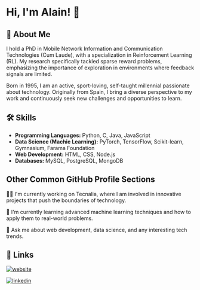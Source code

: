 # Hi, I'm Alain! 👋  
                
## 🚀 About Me  
I hold a PhD in Mobile Network Information and Communication Technologies (Cum Laude), with a specialization in Reinforcement Learning (RL). My research specifically tackled sparse reward problems, emphasizing the importance of exploration in environments where feedback signals are limited. 

Born in 1995, I am an active, sport-loving, self-taught millennial passionate about technology. Originally from Spain, I bring a diverse perspective to my work and continuously seek new challenges and opportunities to learn.

## 🛠 Skills  
- **Programming Languages:** Python, C, Java, JavaScript 
- **Data Science (Machie Learning):** PyTorch, TensorFlow, Scikit-learn, Gymnasium, Farama Foundation  
- **Web Development:** HTML, CSS, Node.js
- **Databases:** MySQL, PostgreSQL, MongoDB

## Other Common GitHub Profile Sections  
👩‍💻 I'm currently working on Tecnalia, where I am involved in innovative projects that push the boundaries of technology.

🧠 I'm currently learning advanced machine learning techniques and how to apply them to real-world problems.

💬 Ask me about web development, data science, and any interesting tech trends.

## 🔗 Links  
[![website](https://img.shields.io/badge/website-1C2F59?style=for-the-badge&logo=google-chrome&logoColor=white)](https://aklein1995.github.io/)

[![linkedin](https://img.shields.io/badge/linkedin-0A66C2?style=for-the-badge&logo=linkedin&logoColor=white)](https://www.linkedin.com/in/alainandresfernandez/)

